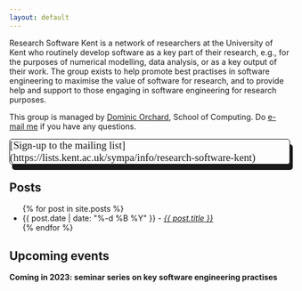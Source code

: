 ```yaml
---
layout: default
---
```


<style>
  #signUp {
    border-style: solid;
    font-family: Overpass;
    font-size: 14pt;
    border-width: 1px;
    cursor: pointer;
    border-radius: 5px;
    box-shadow: 5px 10px;
  }
</style>

Research Software Kent is a network of researchers at the University of Kent who routinely develop software as a key part of their research, e.g., for the purposes of numerical modelling, data analysis, or as a key output of their work.  The group exists to help promote best practises in software engineering to maximise the value of software for research, and to provide help and support to those engaging in software engineering for research purposes.

This group is managed by [Dominic Orchard](https://www.kent.ac.uk/computing/people/3074/orchard-dominic), School of Computing. Do [e-mail me](mailto:d.a.orchard@kent.ac.uk) if you have any questions.

<div id='signUp'>
[Sign-up to the mailing list](https://lists.kent.ac.uk/sympa/info/research-software-kent)
</div>


## Posts

<ul>
  {% for post in site.posts %}
    <li>
	    {{ post.date | date: "%-d %B %Y" }} - <i><a href="{{ post.url }}">{{ post.title }}</a></i>
    </li>
  {% endfor %}
</ul>

## Upcoming events

__Coming in 2023: seminar series on key software engineering practises__
